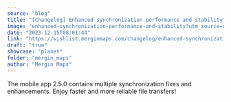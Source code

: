 ```yaml
---
source: "blog"
title: "[Changelog] Enhanced synchronization performance and stability"
image: "enhanced-synchronization-performance-and-stability?utm_source=qgis"
date: "2023-12-15T08:01:44"
link: "https://wishlist.merginmaps.com/changelog/enhanced-synchronization-performance-and-stability?utm_source=qgis"
draft: "true"
showcase: "planet"
folder: "mergin_maps"
author: "Mergin Maps"
---
```


<p>The mobile app 2.5.0 contains multiple synchronization fixes and enhancements. Enjoy faster and more reliable file transfers!</p>
